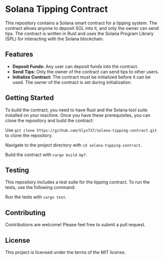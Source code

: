 # Solana Tipping Contract

This repository contains a Solana smart contract for a tipping system. The contract allows anyone to deposit SOL into it, and only the owner can send tips. The contract is written in Rust and uses the Solana Program Library (SPL) for interacting with the Solana blockchain.

## Features

- **Deposit Funds:** Any user can deposit funds into the contract.
- **Send Tips:** Only the owner of the contract can send tips to other users.
- **Initialize Contract:** The contract must be initialized before it can be used. The owner of the contract is set during initialization.

## Getting Started

To build the contract, you need to have Rust and the Solana tool suite installed on your machine. Once you have these prerequisites, you can clone the repository and build the contract:

Use `git clone https://github.com/Slyx737/solana-tipping-contract.git` to clone the repository.

Navigate to the project directory with `cd solana-tipping-contract`.

Build the contract with `cargo build-bpf`.

## Testing

This repository includes a test suite for the tipping contract. To run the tests, use the following command:

Run the tests with `cargo test`.

## Contributing

Contributions are welcome! Please feel free to submit a pull request.

## License

This project is licensed under the terms of the MIT license.
